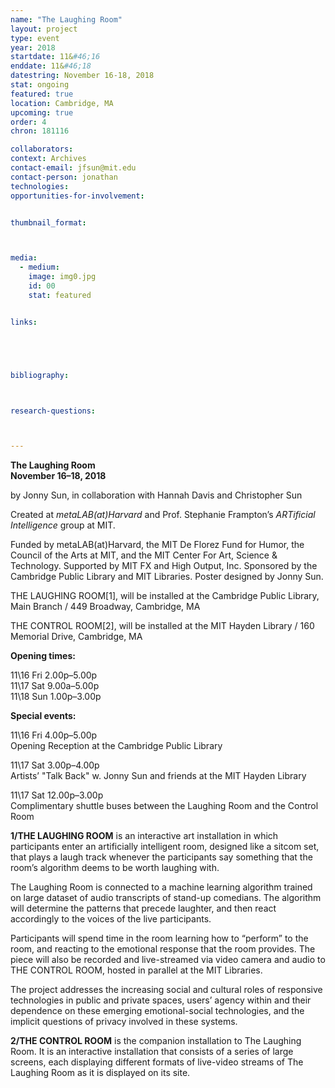 ```yaml
---
name: "The Laughing Room"
layout: project
type: event
year: 2018
startdate: 11&#46;16
enddate: 11&#46;18
datestring: November 16-18, 2018
stat: ongoing
featured: true
location: Cambridge, MA
upcoming: true
order: 4
chron: 181116

collaborators:
context: Archives
contact-email: jfsun@mit.edu
contact-person: jonathan
technologies: 
opportunities-for-involvement:


thumbnail_format:



media:
  - medium:
    image: img0.jpg
    id: 00
    stat: featured


links:





bibliography:



research-questions:



---
```

**The Laughing Room<br />
November 16–18, 2018**

by Jonny Sun, in collaboration with Hannah Davis and Christopher Sun

Created at *metaLAB(at)Harvard* and Prof. Stephanie Frampton’s *ARTificial Intelligence* group at MIT.

Funded by metaLAB(at)Harvard, the MIT De Florez Fund for Humor, the Council of the Arts at MIT, and the MIT Center For Art, Science & Technology. Supported by MIT FX and High Output, Inc. Sponsored by the Cambridge Public Library and MIT Libraries. Poster designed by Jonny Sun.

THE LAUGHING ROOM[1], will be installed at the Cambridge Public Library, Main Branch / 449 Broadway, Cambridge, MA

THE CONTROL ROOM[2], will be installed at the MIT Hayden Library / 160 Memorial Drive, Cambridge, MA

**Opening times:**

11\16 Fri 2.00p–5.00p<br />
11\17 Sat 9.00a–5.00p<br />
11\18 Sun 1.00p–3.00p<br />

**Special events:**

11\16 Fri 4.00p–5.00p<br />
Opening Reception at the Cambridge Public Library

11\17 Sat 3.00p–4.00p<br />
Artists’ "Talk Back" w. Jonny Sun and friends at the MIT Hayden Library

11\17 Sat 12.00p–3.00p<br />
Complimentary shuttle buses between the Laughing Room and the Control Room


**1/THE LAUGHING ROOM** is an interactive art installation in which participants enter an artificially intelligent room, designed like a sitcom set, that plays a laugh track whenever the participants say something that the room’s algorithm deems to be worth laughing with.

The Laughing Room is connected to a machine learning algorithm trained on large dataset of audio transcripts of stand-up comedians. The algorithm will determine the patterns that precede laughter, and then react accordingly to the voices of the live participants. 

Participants will spend time in the room learning how to “perform” to the room, and reacting to the emotional response that the room provides. The piece will also be recorded and live-streamed via video camera and audio to THE CONTROL ROOM, hosted in parallel at the MIT Libraries.

The project addresses the increasing social and cultural roles of responsive technologies in public and private spaces, users’ agency within and their dependence on these emerging emotional-social technologies, and the implicit questions of privacy involved in these systems.


**2/THE CONTROL ROOM** is the companion installation to The Laughing Room. It is an interactive installation that consists of a series of large screens, each displaying different formats of live-video streams of The Laughing Room as it is displayed on its site. 

